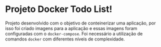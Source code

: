 # Projeto Docker Todo List!

Projeto desenvolvido com o objetivo de conteinerizar uma aplicação, por isso foi criado imagens para a aplicação e essas imagens foram configuradas com o `docker-compose`. Foi necessário a utilização de comandos `docker` com diferentes níveis de complexidade.
